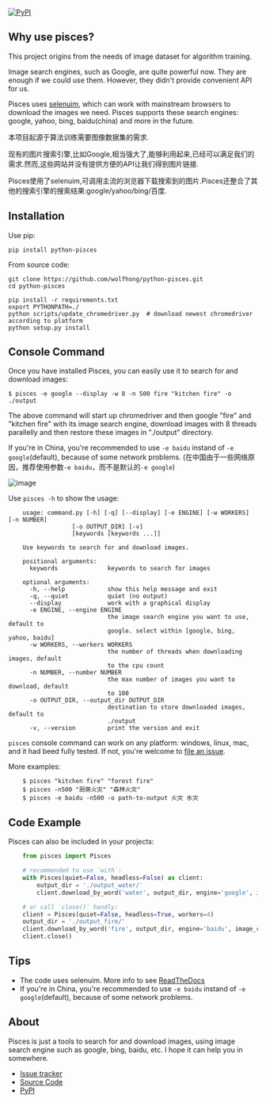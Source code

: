 [![PyPI](https://img.shields.io/pypi/v/python-pisces.svg)](https://pypi.python.org/pypi/python-pisces)

## Why use pisces?

This project origins from the needs of image dataset for algorithm training.

Image search engines, such as Google, are quite powerful now. They are enough if we could use them.
However, they didn't provide convenient API for us.

Pisces uses [selenuim](https://www.seleniumhq.org/), which can work with mainstream browsers to download the images we need.
Pisces supports these search engines: google, yahoo, bing, baidu(china) and more in the future.

本项目起源于算法训练需要图像数据集的需求.

现有的图片搜索引擎,比如Google,相当强大了,能够利用起来,已经可以满足我们的需求.然而,这些网站并没有提供方便的API让我们得到图片链接.

Pisces使用了selenuim,可调用主流的浏览器下载搜索到的图片.Pisces还整合了其他的搜索引擎的搜索结果:google/yahoo/bing/百度.

## Installation

Use pip:

    pip install python-pisces

From source code:

    git clone https://github.com/wolfhong/python-pisces.git
    cd python-pisces

    pip install -r requirements.txt
    export PYTHONPATH=./
    python scripts/update_chromedriver.py  # download newest chromedriver according to platform
    python setup.py install

## Console Command

Once you have installed Pisces, you can easily use it to search for and download images:

    $ pisces -e google --display -w 8 -n 500 fire "kitchen fire" -o ./output

The above command will start up chromedriver and then google "fire" and "kitchen fire" with its image search engine,
download images with 8 threads parallelly and then restore these images in "./output" directory.

If you're in China, you're recommended to use `-e baidu` instand of `-e google`(default), because of some network problems. (在中国由于一些网络原因，推荐使用参数`-e baidu`，而不是默认的`-e google`)

![image](https://raw.githubusercontent.com/wolfhong/python-pisces/develop/overview.png)

Use `pisces -h` to show the usage:

``` console
    usage: command.py [-h] [-q] [--display] [-e ENGINE] [-w WORKERS] [-n NUMBER]
                  [-o OUTPUT_DIR] [-v]
                  [keywords [keywords ...]]

    Use keywords to search for and download images.

    positional arguments:
      keywords              keywords to search for images

    optional arguments:
      -h, --help            show this help message and exit
      -q, --quiet           quiet (no output)
      --display             work with a graphical display
      -e ENGINE, --engine ENGINE
                            the image search engine you want to use, default to
                            google. select within [google, bing, yahoo, baidu]
      -w WORKERS, --workers WORKERS
                            the number of threads when downloading images, default
                            to the cpu count
      -n NUMBER, --number NUMBER
                            the max number of images you want to download, default
                            to 100
      -o OUTPUT_DIR, --output_dir OUTPUT_DIR
                            destination to store downloaded images, default to
                            ./output
      -v, --version         print the version and exit
```

`pisces` console command can work on any platform: windows, linux, mac, and it had beed fully tested.
If not, you're welcome to [file an issue](https://github.com/wolfhong/python-pisces/issues).

More examples:
    
``` console
    $ pisces "kitchen fire" "forest fire"
    $ pisces -n500 "厨房火灾" "森林火灾"
    $ pisces -e baidu -n500 -o path-to-output 火灾 水灾
```

## Code Example

Pisces can also be included in your projects:

``` python
    from pisces import Pisces

    # recommended to use `with`:
    with Pisces(quiet=False, headless=False) as client:
        output_dir = './output_water/'
        client.download_by_word('water', output_dir, engine='google', image_count=20)

    # or call `close()` handly:
    client = Pisces(quiet=False, headless=True, workers=4)
    output_dir = './output_fire/'
    client.download_by_word('fire', output_dir, engine='baidu', image_count=20)
    client.close()
```

## Tips

- The code uses selenuim. More info to see [ReadTheDocs](http://selenium-python.readthedocs.io/installation.html)
- If you're in China, you're recommended to use `-e baidu` instand of `-e google`(default), because of some network problems.

## About

Pisces is just a tools to search for and download images, using image search engine such as google, bing, baidu, etc.
I hope it can help you in somewhere.

* [Issue tracker](https://github.com/wolfhong/python-pisces/issues?status=new&status=open)
* [Source Code](https://github.com/wolfhong/python-pisces)
* [PyPI](https://pypi.python.org/pypi/python-pisces)
